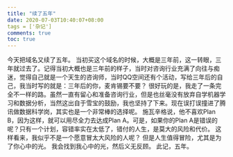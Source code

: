 ```yaml
---
title: "续了五年"
date: 2020-07-03T10:40:07+08:00
tags = ['杂记']
comments: true
toc: true
---
```


今天把域名又续了五年。
当初买这个域名的时候，大概是三年前，这一转眼，三年就过去了。记得当初大概也是三年前的样子，当时对咨询行业充满了向往与痴迷，觉得自己就是一个天生的咨询师，当时QQ空间还有个活动，写给三年后的自己，我当时写的就是：三年后的你，麦肯锡要不要？
很好玩的是，我走了一条完全不一样的路。虽然一直有留心和准备咨询行业，但是也丝毫没有放弃自学机器学习和数据分析，当然这出自于雪宝的鼓励，我也坚持了下来。现在误打误撞进了腾讯做数据科学岗，其实也是一个非常棒的选择呢。
施瓦辛格说，他不喜欢Plan B，因为这样，就可以用尽全力去达成Plan A。可是，如果你的Plan A是错误的呢？只有一个计划，容错率实在太低了，错付的人生，是莫大的风险和代价。
这样看来，我似乎不是一个愿意冒太大风险的人呢？
但是人生值得冒险，尤其是为了你心中的光。
我会找到我心中的光，然后义无反顾。
此记，五年。